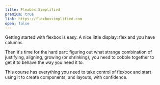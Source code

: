 ```yaml
---
title: Flexbox Simplified
premium: true
link: https://flexboxsimplified.com
open: false
---
```

Getting started with flexbox is easy. A nice little display: flex and you have columns.


Then it's time for the hard part: figuring out what strange combination of justifying, aligning, growing (or shrinking), you need to cobble together to get it to behave the way you need it to.

This course has everything you need to take control of flexbox and start using it to create components, and layouts, with confidence.
